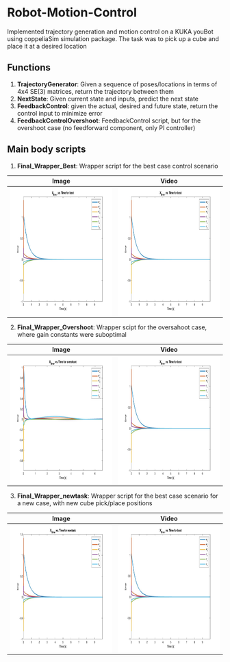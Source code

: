 # Robot-Motion-Control
Implemented trajectory generation and motion control on a KUKA youBot using coppeliaSim simulation package. The task was to pick up a cube and place it at a desired location

## Functions
1. **TrajectoryGenerator**: Given a sequence of poses/locations in terms of 4x4 SE(3) matrices, return the trajectory between them
2. **NextState**: Given current state and inputs, predict the next state
3. **FeedbackControl**: given the actual, desired and future state, return the control input to minimize error
4. **FeedbackControlOvershoot**: FeedbackControl script, but for the overshoot case (no feedforward component, only PI controller)

## Main body scripts
1. **Final_Wrapper_Best**: Wrapper script for the best case control scenario 

| Image                                                                                                                                            | Video                                                                                                                                            |
|--------------------------------------------------------------------------------------------------------------------------------------------------|--------------------------------------------------------------------------------------------------------------------------------------------------|
| <a href="url"><img src="https://github.com/ribhattacharya/Robot-Motion-Control/blob/main/results/best_crop.jpeg" align="left" height="300" ></a> | <a href="url"><img src="https://github.com/ribhattacharya/Robot-Motion-Control/blob/main/results/best_crop.jpeg" align="left" height="300" ></a> |

2. **Final_Wrapper_Overshoot**: Wrapper scipt for the oversahoot case, where gain constants were suboptimal

| Image                                                                                                                                            | Video                                                                                                                                            |
|--------------------------------------------------------------------------------------------------------------------------------------------------|--------------------------------------------------------------------------------------------------------------------------------------------------|
| <a href="url"><img src="https://github.com/ribhattacharya/Robot-Motion-Control/blob/main/results/overshoot_crop.jpeg" align="left" height="300" ></a> | <a href="url"><img src="https://github.com/ribhattacharya/Robot-Motion-Control/blob/main/results/best_crop.jpeg" align="left" height="300" ></a> |

3. **Final_Wrapper_newtask**: Wrapper script for the best case scenario for a new case, with new cube pick/place positions

| Image                                                                                                                                            | Video                                                                                                                                            |
|--------------------------------------------------------------------------------------------------------------------------------------------------|--------------------------------------------------------------------------------------------------------------------------------------------------|
| <a href="url"><img src="https://github.com/ribhattacharya/Robot-Motion-Control/blob/main/results/newtask_crop.jpeg" align="left" height="300" ></a> | <a href="url"><img src="https://github.com/ribhattacharya/Robot-Motion-Control/blob/main/results/best_crop.jpeg" align="left" height="300" ></a> |
